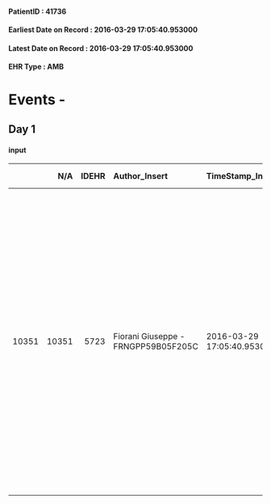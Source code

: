 
#### PatientID : 41736
#### Earliest Date on Record : 2016-03-29 17:05:40.953000
#### Latest Date on Record : 2016-03-29 17:05:40.953000
#### EHR Type : AMB

# Events - 

## Day 1

#### input
|       |    N/A |   IDEHR | Author_Insert                       | TimeStamp_Insert           | EHRType   |   PatientID |   IDDigitalSignDocument | persone_vicine   |   Unnamed: 0_x.1 |   IDANAMNESI_SOCIALE | Patient   | FamigliaAltro   | Paziente_T   | FamigliaAltro_T   |   Non_Rilevabile_x.1 | Note_Non_Rilevabile_x.1   | opt_Problemi   | Note_I                                                                                                                                                                                                                                                                                                                                                      | chk_contr_sintomi   | chk_competenza                                 | opt_paziente_a   | opt_famiglia_a   | opt_adeguatezza   | opt_paziente_solo   | ds_note_con                                                                                                                                        | opt_presente_assente   | Presenza_minori   | Caregiver_principale   | opt_capacita         | opt_necessario   | opt_presente   | opt_risorse_ec   | opt_paziente_psi   | opt_Ins_vol   | opt_paziente_ad   | opt_caregiver_ad   | opt_esenzione   | opt_inv_civile   | Needs     | Domestic partnership   | Fragility                    | opt_disponibilita_f   | opt_indennita_acc   | opt_legge   | opt_famiglia_psi   | opt_disponibilit_paz   |
|------:|-------:|--------:|:------------------------------------|:---------------------------|:----------|------------:|------------------------:|:-----------------|-----------------:|---------------------:|:----------|:----------------|:-------------|:------------------|---------------------:|:--------------------------|:---------------|:------------------------------------------------------------------------------------------------------------------------------------------------------------------------------------------------------------------------------------------------------------------------------------------------------------------------------------------------------------|:--------------------|:-----------------------------------------------|:-----------------|:-----------------|:------------------|:--------------------|:---------------------------------------------------------------------------------------------------------------------------------------------------|:-----------------------|:------------------|:-----------------------|:---------------------|:-----------------|:---------------|:-----------------|:-------------------|:--------------|:------------------|:-------------------|:----------------|:-----------------|:----------|:-----------------------|:-----------------------------|:----------------------|:--------------------|:------------|:-------------------|:-----------------------|
| 10351 |  10351 |    5723 | Fiorani Giuseppe - FRNGPP59B05F205C | 2016-03-29 17:05:40.953000 | AMB       |       41736 |                  318807 | N/A              |             2924 |                 1886 | No#0      | Si#1            | No#0         | Si#1              |                    0 | NR                        | No#0           | Diagnosi recentissima ,con condizioni cliniche rapidamente peggiorate.Il pz non sa nulla della sua malattia in ulteriore handicap per insorta ischemia cerebrale che ne ha limitato pesantemente le funzioni cognitive.La compagna √® stata resa edotta della grave situazione e preferisce il ricorso all'hospice,per la gestione dei sintomi di fine vita | controllo sintomi#0 | competenza/capacit√† assistenziale caregiver#0 | Indefinite#2     | Congruenti#1     | Da valutare#2     | Si#1                | il pz ha una compagna con la quale vive da trent'anni.Non hanno figli.Non ha parenti diretti ad eccezione di uno zio materno che vive fuori Milano | Presente#1             | No#0              | La compagna            | Non incrementabile#2 | Si#1             | No#0           | Da valutare#2    | No#0               | No#0          | Problematica#0    | Totale#2           | No#0            | No#0             | Clinici#0 | Coniuge/Convivente#0   | sovraccarico assistenziale#4 | No#0                  | No#0                | No#0        | No#0               | No#0                   |


